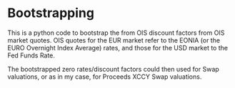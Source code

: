 # Bootstrapping

This is a python code to bootstrap the from OIS discount factors from OIS market quotes. OIS quotes for the EUR market refer to the EONIA (or the EURO Overnight Index Average) rates, and those for the USD market to the Fed Funds Rate.

The bootstrapped zero rates/discount factors could then used for Swap valuations, or as in my case, for Proceeds XCCY Swap valuations.
